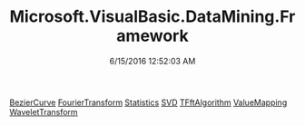 ﻿---
title: Microsoft.VisualBasic.DataMining.Framework
date: 6/15/2016 12:52:03 AM
---

[BezierCurve](T-Microsoft.VisualBasic.DataMining.Framework.BezierCurve.html)
[FourierTransform](T-Microsoft.VisualBasic.DataMining.Framework.FourierTransform.html)
[Statistics](T-Microsoft.VisualBasic.DataMining.Framework.Statistics.html)
[SVD](T-Microsoft.VisualBasic.DataMining.Framework.SVD.html)
[TFftAlgorithm](T-Microsoft.VisualBasic.DataMining.Framework.TFftAlgorithm.html)
[ValueMapping](T-Microsoft.VisualBasic.DataMining.Framework.ValueMapping.html)
[WaveletTransform](T-Microsoft.VisualBasic.DataMining.Framework.WaveletTransform.html)

